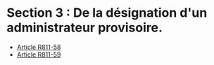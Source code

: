 # Section 3 : De la désignation d'un administrateur provisoire.

- [Article R811-58](article-r811-58.md)
- [Article R811-59](article-r811-59.md)
